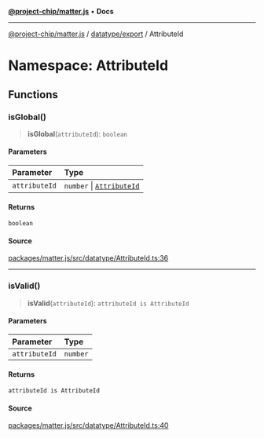[**@project-chip/matter.js**](../../../../README.md) • **Docs**

***

[@project-chip/matter.js](../../../../modules.md) / [datatype/export](../../README.md) / AttributeId

# Namespace: AttributeId

## Functions

### isGlobal()

> **isGlobal**(`attributeId`): `boolean`

#### Parameters

| Parameter | Type |
| :------ | :------ |
| `attributeId` | `number` \| [`AttributeId`](../../README.md#attributeid) |

#### Returns

`boolean`

#### Source

[packages/matter.js/src/datatype/AttributeId.ts:36](https://github.com/project-chip/matter.js/blob/7a8cbb56b87d4ccf34bec5a9a95ab40a1711324f/packages/matter.js/src/datatype/AttributeId.ts#L36)

***

### isValid()

> **isValid**(`attributeId`): `attributeId is AttributeId`

#### Parameters

| Parameter | Type |
| :------ | :------ |
| `attributeId` | `number` |

#### Returns

`attributeId is AttributeId`

#### Source

[packages/matter.js/src/datatype/AttributeId.ts:40](https://github.com/project-chip/matter.js/blob/7a8cbb56b87d4ccf34bec5a9a95ab40a1711324f/packages/matter.js/src/datatype/AttributeId.ts#L40)
